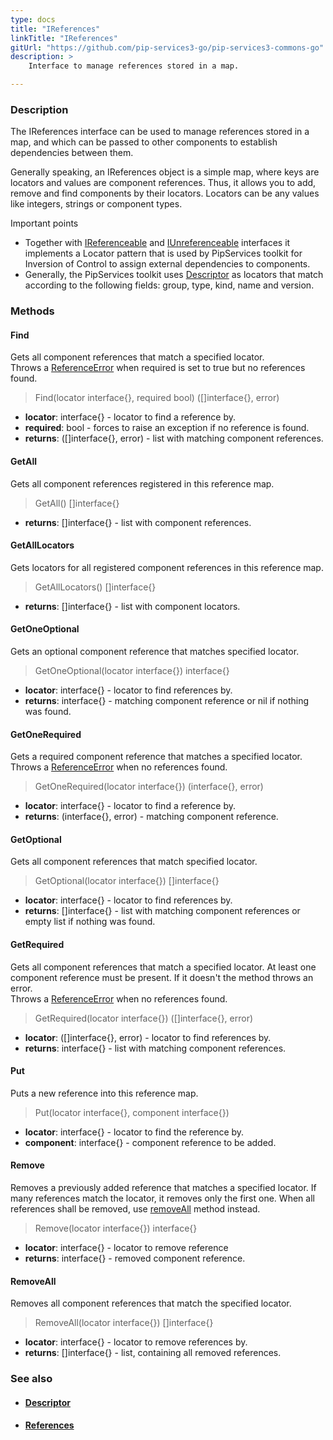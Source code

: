 ```yaml
---
type: docs
title: "IReferences"
linkTitle: "IReferences"
gitUrl: "https://github.com/pip-services3-go/pip-services3-commons-go"
description: >
    Interface to manage references stored in a map.

---
```


### Description

The IReferences interface can be used to manage references stored in a map, and which can be passed to other components to establish dependencies between them.

Generally speaking, an IReferences object is a simple map, where keys are locators and values are component references. Thus, it allows you to add, remove and find components    by their locators. Locators can be any values like integers, strings or component types. 

Important points

- Together with [IReferenceable](../ireferenceable) and [IUnreferenceable](../iunreferenceable) interfaces it implements a Locator pattern that is used by PipServices toolkit for Inversion of Control to assign external dependencies to components. 
- Generally, the PipServices toolkit uses [Descriptor](../descriptor) as locators that match according to the following fields: group, type, kind, name and version.
 
### Methods

#### Find
Gets all component references that match a specified locator.  
Throws a [ReferenceError](../reference_error) when required is set to true but no references found.

> Find(locator interface{}, required bool) ([]interface{}, error)

- **locator**: interface{} - locator to find a reference by.
- **required**: bool - forces to raise an exception if no reference is found.
- **returns**: ([]interface{}, error) - list with matching component references.

#### GetAll
Gets all component references registered in this reference map.

> GetAll() []interface{}

- **returns**: []interface{} - list with component references.

#### GetAllLocators
Gets locators for all registered component references in this reference map.

> GetAllLocators() []interface{}

- **returns**: []interface{} - list with component locators.

#### GetOneOptional
Gets an optional component reference that matches specified locator.

> GetOneOptional(locator interface{}) interface{}

- **locator**: interface{} - locator to find references by.
- **returns**: interface{} - matching component reference or nil if nothing was found.

#### GetOneRequired
Gets a required component reference that matches a specified locator.  
Throws a [ReferenceError](../reference_error) when no references found.

> GetOneRequired(locator interface{}) (interface{}, error)

- **locator**: interface{} - locator to find a reference by.
- **returns**: (interface{}, error) - matching component reference.

#### GetOptional
Gets all component references that match specified locator.

> GetOptional(locator interface{}) []interface{}

- **locator**: interface{} - locator to find references by.	 
- **returns**: []interface{} - list with matching component references or empty list if nothing was found.

#### GetRequired
Gets all component references that match a specified locator.
At least one component reference must be present.
If it doesn't the method throws an error.  
Throws a [ReferenceError](../reference_error) when no references found.

> GetRequired(locator interface{}) ([]interface{}, error)

- **locator**: ([]interface{}, error) - locator to find references by.
- **returns**: interface{} - list with matching component references.


#### Put
Puts a new reference into this reference map.

> Put(locator interface{}, component interface{})

- **locator**: interface{} - locator to find the reference by.
- **component**: interface{} - component reference to be added.

#### Remove
Removes a previously added reference that matches a specified locator.
If many references match the locator, it removes only the first one.
When all references shall be removed, use [removeAll](#removeall) method instead.

> Remove(locator interface{}) interface{}

- **locator**: interface{} - locator to remove reference
- **returns**: interface{} - removed component reference.


#### RemoveAll
Removes all component references that match the specified locator. 

> RemoveAll(locator interface{}) []interface{}

- **locator**: interface{} - locator to remove references by.
- **returns**: []interface{} - list, containing all removed references.


### See also
- #### [Descriptor](../descriptor)
- #### [References](../references)
